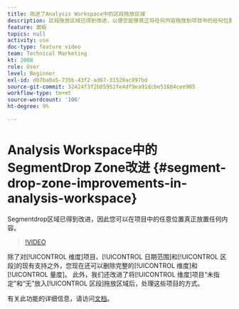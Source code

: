 ```yaml
---
title: 改进了Analysis Workspace中的区段拖放区域
description: 区段拖放区域已得到改进，以便您能够真正将任何内容拖放到项目中的任何位置。
feature: 面板
topics: null
activity: use
doc-type: feature video
team: Technical Marketing
kt: 2008
role: User
level: Beginner
exl-id: d07ba0a5-735b-43f2-ad67-31520ac897bd
source-git-commit: 32424f3f2b05952fe4df9ea91dcbe51684cee905
workflow-type: tm+mt
source-wordcount: '106'
ht-degree: 9%

---
```


#  Analysis Workspace中的SegmentDrop Zone改进 {#segment-drop-zone-improvements-in-analysis-workspace}

 Segmentdrop区域已得到改进，因此您可以在项目中的任意位置真正放置任何内容。

>[!VIDEO](https://video.tv.adobe.com/v/24036/?quality=12)

除了对[!UICONTROL 维度]项目、[!UICONTROL 日期范围]和[!UICONTROL 区段]的现有支持之外，您现在还可以删除完整的[!UICONTROL 维度]和[!UICONTROL 量度]。 此外，我们还改进了将[!UICONTROL 维度]项目“未指定”和“无”放入[!UICONTROL 区段]拖放区域后，处理这些项目的方式。

有关此功能的详细信息，请访问[文档](https://marketing.adobe.com/resources/help/en_US/analytics/analysis-workspace/t_freeform-project-segment.html)。
